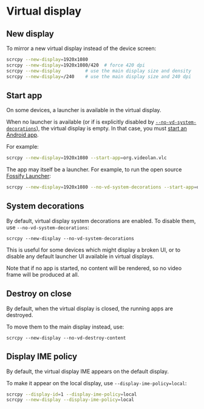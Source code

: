 # Virtual display

## New display

To mirror a new virtual display instead of the device screen:

```bash
scrcpy --new-display=1920x1080
scrcpy --new-display=1920x1080/420  # force 420 dpi
scrcpy --new-display         # use the main display size and density
scrcpy --new-display=/240    # use the main display size and 240 dpi
```

## Start app

On some devices, a launcher is available in the virtual display.

When no launcher is available (or if is explicitly disabled by
[`--no-vd-system-decorations`](#system-decorations)), the virtual display is
empty. In that case, you must [start an Android
app](device.md#start-android-app).

For example:

```bash
scrcpy --new-display=1920x1080 --start-app=org.videolan.vlc
```

The app may itself be a launcher. For example, to run the open source [Fossify
Launcher]:

```bash
scrcpy --new-display=1920x1080 --no-vd-system-decorations --start-app=org.fossify.home
```

[Fossify Launcher]: https://f-droid.org/en/packages/org.fossify.home/


## System decorations

By default, virtual display system decorations are enabled. To disable them, use
`--no-vd-system-decorations`:

```
scrcpy --new-display --no-vd-system-decorations
```

This is useful for some devices which might display a broken UI, or to disable
any default launcher UI available in virtual displays.

Note that if no app is started, no content will be rendered, so no video frame
will be produced at all.


## Destroy on close

By default, when the virtual display is closed, the running apps are destroyed.

To move them to the main display instead, use:

```
scrcpy --new-display --no-vd-destroy-content
```


## Display IME policy

By default, the virtual display IME appears on the default display.

To make it appear on the local display, use `--display-ime-policy=local`:

```bash
scrcpy --display-id=1 --display-ime-policy=local
scrcpy --new-display --display-ime-policy=local
```
